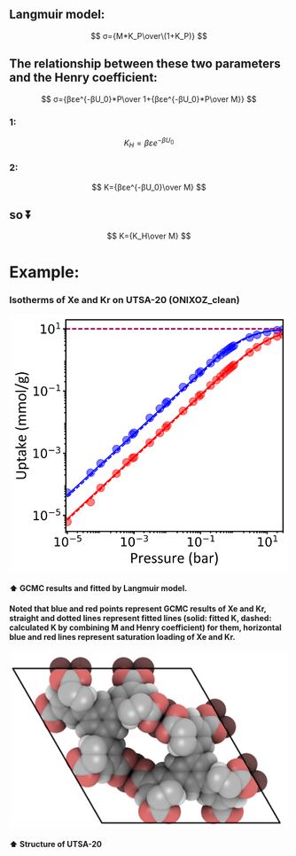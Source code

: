 ## Langmuir model: 
$$ σ={M*K_P\over\(1+K_P)} $$              

## The relationship between these two parameters and the Henry coefficient:
$$ σ={βεe^{-βU_0}*P\over 1+{βεe^{-βU_0}*P\over M}} $$ 
### 1:
$$ K_H=βεe^{-βU_0} $$
### 2:
$$ K={βεe^{-βU_0}\over M} $$  
## so :arrow_double_down:
$$ K={K_H\over M} $$                

# Example:
### Isotherms of Xe and Kr on UTSA-20 (ONIXOZ_clean)                                                                                                         
![UTSA-20](/Figures/UTSA-20_iso.png "UTSA-20")
#### :arrow_up: GCMC results and fitted by Langmuir model.
#### Noted that blue and red points represent GCMC results of Xe and Kr, straight and dotted lines represent fitted lines (solid: fitted K, dashed: calculated K by combining M and Henry coefficient) for them, horizontal blue and red lines represent saturation loading of Xe and Kr.
![UTSA-20](/Figures/UTSA-20_stru.png "UTSA-20")
#### :arrow_up: Structure of UTSA-20
 
